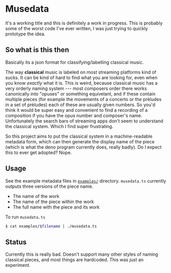 # Musedata

It's a working title and this is definitely a work in progress. This is probably
some of the worst code I've ever written, I was just trying to quickly prototype
the idea.

## So what is this then

Basically its a json format for classifying/labelling classical music.

The way **classical** music is labeled on most streaming platforms kind of
sucks. It can be kind of hard to find what you are looking for, even when you
know _exactly_ what it is. This is weird, because classical music has a very
orderly naming system --- most composers order there works canonically into
"opuses" or something equivelant, and if these contain multiple pieces (for
example the movements of a concerto or the prèludes in a set of prèludes) each
of these are usually given numbers. So you'd think it would be super easy and
convenient to find a recording of a composition if you have the opus number and
composer's name. Unfortunately the search bars of streaming apps don't seem to
understand the classical system. Which I find super frustrating.

So this project aims to put the classical system in a machine-readable metadata
form, which can then generate the display name of the piece (which is what the
deno program currently does, really badly). Do I expect this to ever get
adopted? Nope.

## Usage

See the example metadata files in [`examples/`](examples/) directory.
`musedata.ts` currently outputs three versions of the piece name.

- The name of the work
- The name of the piece within the work
- The full name with the piece and its work

To run `musedata.ts`

```sh
$ cat examples/$filename | ./musedata.ts
```

## Status

Currently this is really bad. Doesn't support many other styles of naming
classical pieces, and most things are hardcoded. This was just an experiment.


